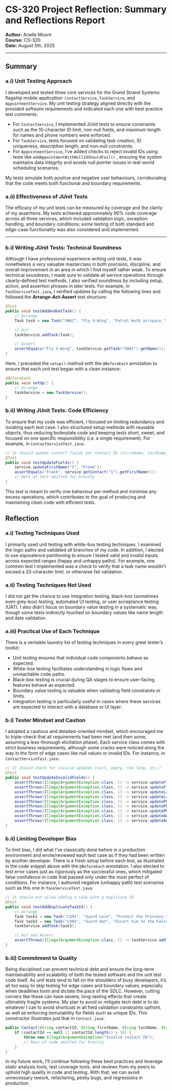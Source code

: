 # CS-320 Project Reflection: Summary and Reflections Report

**Author:** Arielle Moore  
**Course:** CS-320  
**Date:** August 5th, 2025  

---

## Summary

### a.i) Unit Testing Approach
I developed and tested three core services for the Grand Strand Systems flagship mobile application: `ContactService`, `TaskService`, and `AppointmentService`. My unit testing strategy aligned directly with the provided software requirements and indicated each one with best practice test comments.  
- For `ContactService`, I implemented JUnit tests to ensure constraints such as the 10-character ID limit, non-null fields, and maximum length for names and phone numbers were enforced. 
- For `TaskService`, tests focused on validating task creation, ID uniqueness, description length, and non-null constraints.  
- For `AppointmentService`, I’ve added checks to reject invalid IDs using tests like `addAppointmentWithNullIdShouldFail()` , ensuring the system maintains data integrity and avoids null pointer issues in real-world scheduling scenarios.

My tests simulate both positive and negative user behaviours, corroborating that the code meets both functional and boundary requirements.

### a.ii) Effectiveness of JUnit Tests
The efficacy of my unit tests can be measured by coverage and the clarity of my assertions. My tests achieved approximately 90% code coverage across all three services, which included validation logic, exception handling, and boundary conditions; some testing of both standard and edge-case functionality was also considered and implemented.

---

### b.i) Writing JUnit Tests: Technical Soundness
Although I have professional experience writing unit tests, it was nonetheless a very valuable masterclass in both precision, discipline, and overall improvement in an area in which I find myself rather weak. To ensure technical soundness, I made sure to validate all service operations through clearly-defined test methods. I also verified soundness by including setup, action, and assertion phrases in later tests. For example, in `TaskServiceTest.java`, I verified updates by calling the following lines and followed the **Arrange-Act-Assert** test structure:

```java
@Test
public void testAddAndGetTask() {
    // Arrange
    Task task = new Task("XW01", "Fly X-Wing", "Patrol Hoth airspace.");

    // Act
    taskService.addTask(task);

    // Assert
    assertEquals("Fly X-Wing", taskService.getTask("XW01").getName());
}
```
Here, I preceded the `setup()` method with the `@BeforeEach` annotation to ensure that each unit test began with a clean instance:

```java
@BeforeEach
public void setUp() {
    // Arrange
    taskService = new TaskService();
}
```

### b.ii) Writing JUnit Tests: Code Efficiency
To ensure that my code was efficient, I focused on limiting redundancy and isolating each test case. I also structured setup methods with reusable objects, thus reducing boilerplate code and keeping tests short, sweet, and focused on one specific responsibility (i.e. a single requirement). For example, in `ContactServiceTest.java`:

```java
// It should update contact fields per contact ID (firstName, lastName, number, address)
@Test
public void testUpdateFields() {
    service.updateFirstName("1", "Frank");
    assertEquals("Frank", service.getContact("1").getFirstName());
    // Rest of test omitted for brevity
}
```
This test is meant to verify one behaviour per method and minimise any excess operations, which contributes to the goal of producing and maintaining clean code with efficient tests.


## Reflection

### a.i) Testing Techniques Used
I primarily used unit testing with white-box testing techniques. I examined the logic paths and validated all branches of my code. In addition, I elected to use equivalence partitioning to ensure I tested valid and invalid inputs across expected ranges (happy and unhappy paths). For example, one common test I implemented was a check to verify that a task name wouldn’t exceed a 20-character limit, or otherwise fail validation.

### a.ii) Testing Techniques Not Used
I did not get the chance to use integration testing, black-box (sometimes even grey-box) testing, automated UI testing, or user acceptance testing (UAT). I also didn’t focus on boundary value testing in a systematic way, though some tests indirectly touched on boundary values like name length and date validation.

### a.iii) Practical Use of Each Technique
There is a veritable laundry list of testing techniques in every great tester’s toolkit:
- Unit testing ensures that individual code components behave as expected.
- White-box testing facilitates understanding in logic flaws and unreachable code paths.
- Black-box testing is crucial during QA stages to ensure user-facing features behave as expected.
- Boundary value testing is valuable when validating field constraints or limits.
- Integration testing is particularly useful in cases where these services are expected to interact with a database or UI layer.

### b.i) Tester Mindset and Caution
I adopted a cautious and detailed-oriented mindset, which encouraged me to triple-check that all requirements had been met (and then some, assuming a less-thorough elicitation phase). Each service class comes with strict business requirements, although some cracks were noticed along the way in the form of edge cases like null values or invalid IDs. For instance, in `ContactServiceTest.java`: 

```java
// It should check for invalid updates (null, empty, too long, etc.)
@Test
public void testUpdateInvalidFields() {
    assertThrows(IllegalArgumentException.class, () -> service.updateFirstName("1", null));
    assertThrows(IllegalArgumentException.class, () -> service.updateFirstName("1", ""));  	  // added empty string check
    assertThrows(IllegalArgumentException.class, () -> service.updateLastName("1", null));
    assertThrows(IllegalArgumentException.class, () -> service.updateLastName("1", ""));
    assertThrows(IllegalArgumentException.class, () -> service.updatePhone("1", "123")); 				  // too short
    assertThrows(IllegalArgumentException.class, () -> service.updatePhone("1", "123456789012"));  // too long
    assertThrows(IllegalArgumentException.class, () -> service.updatePhone("1", "blah123456"));    // non-digit chars
    assertThrows(IllegalArgumentException.class, () -> service.updateAddress("1", null));
    assertThrows(IllegalArgumentException.class, () -> service.updateAddress("1", "")); 				  // empty string address
}
```

### b.ii) Limiting Developer Bias
To limit bias, I did what I’ve classically done before in a production environment and wrote/reviewed each test case as if they had been written by another developer. There is a fresh setup before each test, as illustrated in the code snippet above with the `@BeforeEach` annotation. I also elected to test error cases just as rigorously as the successful ones, which mitigated false confidence in code that passed only under the most perfect of conditions. For instance, I authored negative (unhappy path) test scenarios such as this one in `TaskServiceTest.java`:

```java
// It should not allow adding a task with a duplicate ID
@Test
public void testAddDuplicateTaskId() {
    // Arrange
    Task task1 = new Task("LD01", "Guard Leia", "Protect the Princess.");
    Task task2 = new Task("LD01", "Guard Han", "Escort him to the Falcon.");
    taskService.addTask(task1);

    // Act and Assert
    assertThrows(IllegalArgumentException.class, () -> taskService.addTask(task2));
}
```

### b.iii) Commitment to Quality
Being disciplined can prevent technical debt and ensure the long-term maintainability and scalability of both the tested software and the unit test code itself. As unit tests tend to fall on the shoulders of busy developers, it’s all too easy to skip testing for edge cases and boundary values, especially when deadlines loom and dictate the pace of the SDLC. However, cutting corners like these can have severe, long-lasting effects that create ultimately fragile systems. My plan to avoid or mitigate tech debt is to do whatever I can to avoid shortcuts in all field validation constraints upfront, as well as enforcing immutability for fields such as unique IDs. This constructor illustrates just that in `Contact.java`:

```java
public Contact(String contactId, String firstName, String lastName, String phone, String address) {
    if (contactId == null || contactId.length() > 10) {
        throw new IllegalArgumentException("Invalid contact ID");
        // Rest of code omitted for brevity
    }
}
```
In my future work, I’ll continue following these best practices and leverage static analysis tools, test coverage tools, and reviews from my peers to uphold high quality in code and testing. With that, we can avoid unnecessary rework, refactoring, pesky bugs, and regressions in production.
